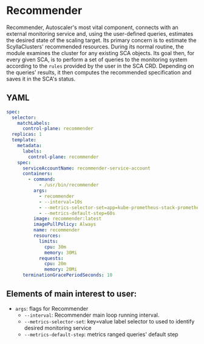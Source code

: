 # Recommender

Recommender, Autoscaler's most vital component, connects with an external monitoring service and, using the user-defined queries, estimates the desired state of the scaling target.
Its primary concern is to estimate the ScyllaClusters' recommended resources. During its normal routine, the module examines the cluster for any existing SCA objects. Its goal then, for every given SCA, is to perform a set of queries to the monitoring system according to the `rules` provided by the user in the SCA CRD. Depending on the queries' results, it then computes the recommended specification and saves it in the SCA's status.

## YAML
```yaml
spec:
  selector:
    matchLabels:
      control-plane: recommender
  replicas: 1
  template:
    metadata:
      labels:
        control-plane: recommender
    spec:
      serviceAccountName: recommender-service-account
      containers:
        - command:
            - /usr/bin/recommender
          args:
            - recommender
            - --interval=10s
            - --metrics-selector-set=app=kube-prometheus-stack-prometheus
            - --metrics-default-step=60s
          image: recommender:latest
          imagePullPolicy: Always
          name: recommender
          resources:
            limits:
              cpu: 30m
              memory: 30Mi
            requests:
              cpu: 20m
              memory: 20Mi
      terminationGracePeriodSeconds: 10
```

## Elements of main interest to user:

* `args`: flags for Recommender
  * `--interval`: Recommender main loop running interval.
  * `--metrics-selector-set`: key=value label selector to used to identify desired monitoring service
  * `--metrics-default-step`: metrics ranged queries' default step

